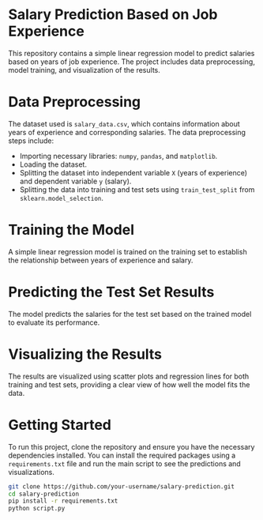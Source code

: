 
# Salary Prediction Based on Job Experience

This repository contains a simple linear regression model to predict salaries based on years of job experience. The project includes data preprocessing, model training, and visualization of the results.

# Data Preprocessing
The dataset used is `salary_data.csv`, which contains information about years of experience and corresponding salaries. The data preprocessing steps include:
- Importing necessary libraries: `numpy`, `pandas`, and `matplotlib`.
- Loading the dataset.
- Splitting the dataset into independent variable `X` (years of experience) and dependent variable `y` (salary).
- Splitting the data into training and test sets using `train_test_split` from `sklearn.model_selection`.

# Training the Model
A simple linear regression model is trained on the training set to establish the relationship between years of experience and salary.

# Predicting the Test Set Results
The model predicts the salaries for the test set based on the trained model to evaluate its performance.

# Visualizing the Results
The results are visualized using scatter plots and regression lines for both training and test sets, providing a clear view of how well the model fits the data.

# Getting Started
To run this project, clone the repository and ensure you have the necessary dependencies installed. You can install the required packages using a `requirements.txt` file and run the main script to see the predictions and visualizations.

```sh
git clone https://github.com/your-username/salary-prediction.git
cd salary-prediction
pip install -r requirements.txt
python script.py
```
